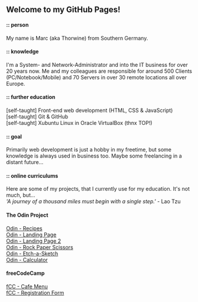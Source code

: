 ## Welcome to my GitHub Pages!

#### :: person

My name is Marc (aka Thorwine) from Southern Germany.

#### :: knowledge

I'm a System- and Network-Administrator and into the IT business for over 20 years now. Me and my colleagues are responsible for around 500 Clients (PC/Notebook/Mobile) and 70 Servers in over 30 remote locations all over Europe.

#### :: further education

[self-taught] Front-end web development (HTML, CSS & JavaScript)<br>
[self-taught] Git & GitHub<br>
[self-taught] Xubuntu Linux in Oracle VirtualBox (thnx TOP!)

#### :: goal

Primarily web development is just a hobby in my freetime, but some knowledge is always used in business too. Maybe some freelancing in a distant future...

#### :: online curriculums

Here are some of my projects, that I currently use for my education. It's not much, but...<br>
_'A journey of a thousand miles must begin with a single step.'_ - Lao Tzu

#### The Odin Project

[Odin - Recipes](https://thorwine.github.io/odin-recipes/)<br>
[Odin - Landing Page](https://thorwine.github.io/odin-landingpage/)<br>
[Odin - Landing Page 2](https://thorwine.github.io/odin-landingpage-2/)<br>
[Odin - Rock Paper Scissors](https://thorwine.github.io/odin-rock-paper-scissors/)<br>
[Odin - Etch-a-Sketch](https://thorwine.github.io/odin-etch-a-sketch/)<br>
[Odin - Calculator](https://thorwine.github.io/odin-calculator/)

#### freeCodeCamp

[fCC - Cafe Menu](https://thorwine.github.io/fCC-002-RWD-CafeMenu/)<br>
[fCC - Registration Form](https://thorwine.github.io/fCC-004-RWD-RegistrationForm/)
